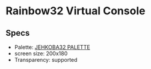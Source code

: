 # Rainbow32 Virtual Console

## Specs

- Palette: [JEHKOBA32 PALETTE](https://lospec.com/palette-list/jehkoba32)
- screen size: 200x180
- Transparency: supported
